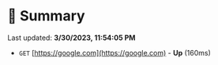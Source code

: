 # 📖 Summary
Last updated: **3/30/2023, 11:54:05 PM**

- `GET` [https://google.com](https://google.com) - **Up** (160ms)
